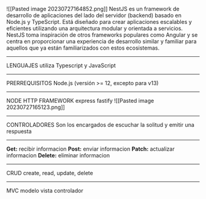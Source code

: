 ![[Pasted image 20230727164852.png]]
NestJS es un framework de desarrollo de aplicaciones del lado del servidor (backend) basado en Node.js y TypeScript. Está diseñado para crear aplicaciones escalables y eficientes utilizando una arquitectura modular y orientada a servicios. NestJS toma inspiración de otros frameworks populares como Angular y se centra en proporcionar una experiencia de desarrollo similar y familiar para aquellos que ya están familiarizados con estos ecosistemas.
***
LENGUAJES
utiliza Typescript y JavaScript
***
PRERREQUISITOS
Node.js (versión >= 12, excepto para v13)
***
NODE HTTP FRAMEWORK
express           fastify
![[Pasted image 20230727165123.png]]
***
CONTROLADORES
Son los encargados de escuchar la solitud y emitir una respuesta
***
**Get:** recibir informacion
**Post:** enviar informacion
**Patch:** actualizar informacion
**Delete:** eliminar informacion
***
CRUD create, read, update, delete
***
MVC modelo vista controlador